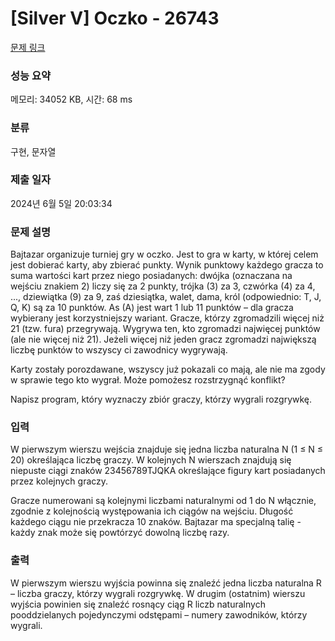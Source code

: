 # [Silver V] Oczko - 26743 

[문제 링크](https://www.acmicpc.net/problem/26743) 

### 성능 요약

메모리: 34052 KB, 시간: 68 ms

### 분류

구현, 문자열

### 제출 일자

2024년 6월 5일 20:03:34

### 문제 설명

<p>Bajtazar organizuje turniej gry w oczko. Jest to gra w karty, w której celem jest dobierać karty, aby zbierać punkty. Wynik punktowy każdego gracza to suma wartości kart przez niego posiadanych: dwójka (oznaczana na wejściu znakiem 2) liczy się za 2 punkty, trójka (3) za 3, czwórka (4) za 4, ..., dziewiątka (9) za 9, zaś dziesiątka, walet, dama, król (odpowiednio: T, J, Q, K) są za 10 punktów. As (A) jest wart 1 lub 11 punktów – dla gracza wybierany jest korzystniejszy wariant. Gracze, którzy zgromadzili więcej niż 21 (tzw. fura) przegrywają. Wygrywa ten, kto zgromadzi najwięcej punktów (ale nie więcej niż 21). Jeżeli więcej niż jeden gracz zgromadzi największą liczbę punktów to wszyscy ci zawodnicy wygrywają.</p>

<p>Karty zostały porozdawane, wszyscy już pokazali co mają, ale nie ma zgody w sprawie tego kto wygrał. Może pomożesz rozstrzygnąć konflikt?</p>

<p>Napisz program, który wyznaczy zbiór graczy, którzy wygrali rozgrywkę.</p>

### 입력 

 <p>W pierwszym wierszu wejścia znajduje się jedna liczba naturalna N (1 ≤ N ≤ 20) określająca liczbę graczy. W kolejnych N wierszach znajdują się niepuste ciągi znaków 23456789TJQKA określające figury kart posiadanych przez kolejnych graczy.</p>

<p>Gracze numerowani są kolejnymi liczbami naturalnymi od 1 do N włącznie, zgodnie z kolejnością występowania ich ciągów na wejściu. Długość każdego ciągu nie przekracza 10 znaków. Bajtazar ma specjalną talię - każdy znak może się powtórzyć dowolną liczbę razy.</p>

### 출력 

 <p>W pierwszym wierszu wyjścia powinna się znaleźć jedna liczba naturalna R – liczba graczy, którzy wygrali rozgrywkę. W drugim (ostatnim) wierszu wyjścia powinien się znaleźć rosnący ciąg R liczb naturalnych pooddzielanych pojedynczymi odstępami – numery zawodników, którzy wygrali.</p>

